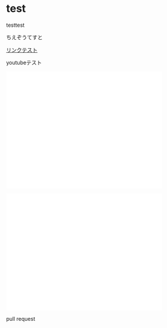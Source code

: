 test
====
testtest

ちえぞうてすと

<a href="http://www.yahoo.co.jp">リンクテスト</a>

youtubeテスト
<iframe width="420" height="315" src="//www.youtube.com/embed/8VKCsFfwwRg" frameborder="0" allowfullscreen></iframe>

<object width="420" height="315"><param name="movie" value="//www.youtube.com/v/8VKCsFfwwRg?version=3&amp;hl=ja_JP"></param><param name="allowFullScreen" value="true"></param><param name="allowscriptaccess" value="always"></param><embed src="//www.youtube.com/v/8VKCsFfwwRg?version=3&amp;hl=ja_JP" type="application/x-shockwave-flash" width="420" height="315" allowscriptaccess="always" allowfullscreen="true"></embed></object>


pull request
